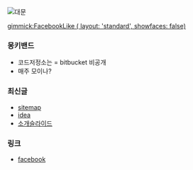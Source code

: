 ![대문](http://static.hdw.eweb4.com/media/wp_400/1/1/2492.jpg)

[gimmick:FacebookLike ( layout: 'standard', showfaces: false) ](https://www.facebook.com/groups/679419948759796)

### 몽키밴드
- 코드저정소는 = bitbucket 비공개
- 매주 모이나?

### 최신글
- [sitemap](doc/sitemap.md)
- [idea](doc/idea.md)
- [소개슬라이드](http://mkbd.github.io/slide/mkbd)

### 링크
- [facebook ](https://www.facebook.com/groups/679419948759796)
